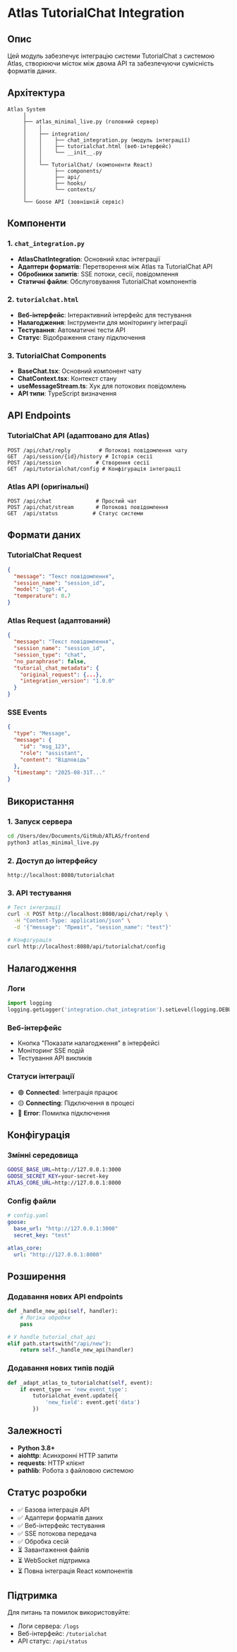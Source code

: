 # Atlas TutorialChat Integration

## Опис

Цей модуль забезпечує інтеграцію системи TutorialChat з системою Atlas, створюючи місток між двома API та забезпечуючи сумісність форматів даних.

## Архітектура

```
Atlas System
     │
     ├── atlas_minimal_live.py (головний сервер)
     │    │
     │    ├── integration/
     │    │    ├── chat_integration.py (модуль інтеграції)
     │    │    ├── tutorialchat.html (веб-інтерфейс)
     │    │    └── __init__.py
     │    │
     │    └── TutorialChat/ (компоненти React)
     │         ├── components/
     │         ├── api/
     │         ├── hooks/
     │         └── contexts/
     │
     └── Goose API (зовнішній сервіс)
```

## Компоненти

### 1. `chat_integration.py`
- **AtlasChatIntegration**: Основний клас інтеграції
- **Адаптери форматів**: Перетворення між Atlas та TutorialChat API
- **Обробники запитів**: SSE потоки, сесії, повідомлення
- **Статичні файли**: Обслуговування TutorialChat компонентів

### 2. `tutorialchat.html`
- **Веб-інтерфейс**: Інтерактивний інтерфейс для тестування
- **Налагодження**: Інструменти для моніторингу інтеграції
- **Тестування**: Автоматичні тести API
- **Статус**: Відображення стану підключення

### 3. TutorialChat Components
- **BaseChat.tsx**: Основний компонент чату
- **ChatContext.tsx**: Контекст стану
- **useMessageStream.ts**: Хук для потокових повідомлень
- **API типи**: TypeScript визначення

## API Endpoints

### TutorialChat API (адаптовано для Atlas)

```
POST /api/chat/reply         # Потокові повідомлення чату
GET  /api/session/{id}/history # Історія сесії
POST /api/session           # Створення сесії
GET  /api/tutorialchat/config # Конфігурація інтеграції
```

### Atlas API (оригінальні)

```
POST /api/chat              # Простий чат
POST /api/chat/stream       # Потокові повідомлення
GET  /api/status           # Статус системи
```

## Формати даних

### TutorialChat Request
```json
{
  "message": "Текст повідомлення",
  "session_name": "session_id",
  "model": "gpt-4",
  "temperature": 0.7
}
```

### Atlas Request (адаптований)
```json
{
  "message": "Текст повідомлення",
  "session_name": "session_id", 
  "session_type": "chat",
  "no_paraphrase": false,
  "tutorial_chat_metadata": {
    "original_request": {...},
    "integration_version": "1.0.0"
  }
}
```

### SSE Events
```json
{
  "type": "Message",
  "message": {
    "id": "msg_123",
    "role": "assistant", 
    "content": "Відповідь"
  },
  "timestamp": "2025-08-31T..."
}
```

## Використання

### 1. Запуск сервера

```bash
cd /Users/dev/Documents/GitHub/ATLAS/frontend
python3 atlas_minimal_live.py
```

### 2. Доступ до інтерфейсу

```
http://localhost:8080/tutorialchat
```

### 3. API тестування

```bash
# Тест інтеграції
curl -X POST http://localhost:8080/api/chat/reply \
  -H "Content-Type: application/json" \
  -d '{"message": "Привіт", "session_name": "test"}'

# Конфігурація
curl http://localhost:8080/api/tutorialchat/config
```

## Налагодження

### Логи

```python
import logging
logging.getLogger('integration.chat_integration').setLevel(logging.DEBUG)
```

### Веб-інтерфейс
- Кнопка "Показати налагодження" в інтерфейсі
- Моніторинг SSE подій
- Тестування API викликів

### Статуси інтеграції

- 🟢 **Connected**: Інтеграція працює
- 🟡 **Connecting**: Підключення в процесі  
- 🔴 **Error**: Помилка підключення

## Конфігурація

### Змінні середовища

```bash
GOOSE_BASE_URL=http://127.0.0.1:3000
GOOSE_SECRET_KEY=your-secret-key
ATLAS_CORE_URL=http://127.0.0.1:8000
```

### Config файли

```yaml
# config.yaml
goose:
  base_url: "http://127.0.0.1:3000"
  secret_key: "test"

atlas_core:
  url: "http://127.0.0.1:8000"
```

## Розширення

### Додавання нових API endpoints

```python
def _handle_new_api(self, handler):
    # Логіка обробки
    pass

# У handle_tutorial_chat_api
elif path.startswith("/api/new"):
    return self._handle_new_api(handler)
```

### Додавання нових типів подій

```python
def _adapt_atlas_to_tutorialchat(self, event):
    if event_type == 'new_event_type':
        tutorialchat_event.update({
            'new_field': event.get('data')
        })
```

## Залежності

- **Python 3.8+**
- **aiohttp**: Асинхронні HTTP запити
- **requests**: HTTP клієнт
- **pathlib**: Робота з файловою системою

## Статус розробки

- ✅ Базова інтеграція API
- ✅ Адаптери форматів даних  
- ✅ Веб-інтерфейс тестування
- ✅ SSE потокова передача
- ✅ Обробка сесій
- ⏳ Завантаження файлів
- ⏳ WebSocket підтримка
- ⏳ Повна інтеграція React компонентів

## Підтримка

Для питань та помилок використовуйте:
- Логи сервера: `/logs`
- Веб-інтерфейс: `/tutorialchat`
- API статус: `/api/status`

